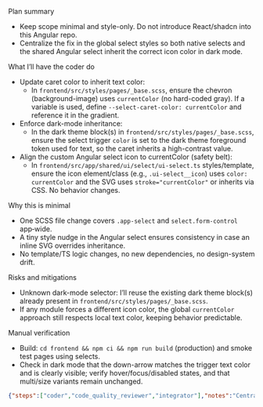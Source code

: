 Plan summary
- Keep scope minimal and style-only. Do not introduce React/shadcn into this Angular repo.
- Centralize the fix in the global select styles so both native selects and the shared Angular select inherit the correct icon color in dark mode.

What I’ll have the coder do
- Update caret color to inherit text color:
  - In `frontend/src/styles/pages/_base.scss`, ensure the chevron (background-image) uses `currentColor` (no hard-coded gray). If a variable is used, define `--select-caret-color: currentColor` and reference it in the gradient.
- Enforce dark-mode inheritance:
  - In the dark theme block(s) in `frontend/src/styles/pages/_base.scss`, ensure the select trigger `color` is set to the dark theme foreground token used for text, so the caret inherits a high-contrast value.
- Align the custom Angular select icon to currentColor (safety belt):
  - In `frontend/src/app/shared/ui/select/ui-select.ts` styles/template, ensure the icon element/class (e.g., `.ui-select__icon`) uses `color: currentColor` and the SVG uses `stroke="currentColor"` or inherits via CSS. No behavior changes.

Why this is minimal
- One SCSS file change covers `.app-select` and `select.form-control` app‑wide.
- A tiny style nudge in the Angular select ensures consistency in case an inline SVG overrides inheritance.
- No template/TS logic changes, no new dependencies, no design-system drift.

Risks and mitigations
- Unknown dark-mode selector: I’ll reuse the existing dark theme block(s) already present in `frontend/src/styles/pages/_base.scss`.
- If any module forces a different icon color, the global `currentColor` approach still respects local text color, keeping behavior predictable.

Manual verification
- Build: `cd frontend && npm ci && npm run build` (production) and smoke test pages using selects.
- Check in dark mode that the down-arrow matches the trigger text color and is clearly visible; verify hover/focus/disabled states, and that multi/size variants remain unchanged.

```json
{"steps":["coder","code_quality_reviewer","integrator"],"notes":"Centralize a style-only fix so the select caret (down-arrow) inherits `currentColor`. In `frontend/src/styles/pages/_base.scss`, ensure the chevron gradients use `currentColor` and the dark-mode block sets an appropriate text color so the caret contrasts. Add a small safeguard in `frontend/src/app/shared/ui/select/ui-select.ts` to ensure the icon/SVG inherit `currentColor`. No behavior changes or new deps; Angular-only solution (no React/shadcn).","tests":"1) Build: cd frontend && npm ci && npm run build. 2) Open dark mode and verify on pages with selects that the down-arrow matches the text color and is clearly visible. 3) Confirm light/dark parity for hover/focus/disabled states; multi-select/size>1 variants still hide the caret; no regressions on Reports/Admin/Settings selects."}
```